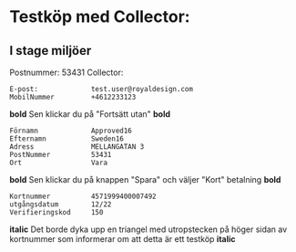 # Testköp med Collector:
## I stage miljöer

Postnummer:	 53431
Collector:

```shell
E-post:		        test.user@royaldesign.com
MobilNummer	        +4612233123
```

**bold** Sen klickar du på "Fortsätt utan" **bold**

```shell
Förnamn		        Approved16
Efternamn	        Sweden16
Adress		        MELLANGATAN 3
PostNummer	        53431
Ort		            Vara
```

**bold** Sen klickar du på knappen "Spara" och väljer "Kort" betalning **bold**

```shell
Kortnummer	        4571999400007492
utgångsdatum 	    12/22
Verifieringskod	    150
```
**italic** Det borde dyka upp en triangel med utropstecken på höger sidan av kortnummer som informerar om att detta är ett testköp **italic**


